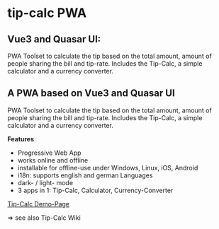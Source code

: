 # tip-calc PWA
## Vue3 and Quasar UI: 
PWA Toolset to calculate the tip based on the total amount, amount of people sharing the bill and tip-rate. Includes the Tip-Calc, a simple calculator and a currency converter.

## A PWA based on Vue3 and Quasar UI
PWA Toolset to calculate the tip based on the total amount, amount of people sharing the bill and tip-rate. Includes the Tip-Calc, a simple calculator and a currency converter.

**Features**
* Progressive Web App
* works online and offline
* installable for offline-use under Windows, Linux, iOS, Android
* i18n: supports english and german Languages
* dark- / light- mode
* 3 apps in 1: Tip-Calc, Calculator, Currency-Converter


[Tip-Calc Demo-Page](https://zheng-bote.github.io/tip-calc/)

=> see also Tip-Calc Wiki
